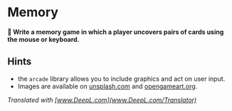 
# Memory

**🎯 Write a memory game in which a player uncovers pairs of cards using the mouse or keyboard.**

## Hints

* the `arcade` library allows you to include graphics and act on user input.
* Images are available on [unsplash.com](https://unsplash.com) and [opengameart.org](https://opengameart.org/).

*Translated with [www.DeepL.com](www.DeepL.com/Translator)*
